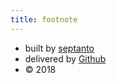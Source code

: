```yaml
---
title: footnote
---
```


* built by [septanto](https://septanto.github.io)
* delivered by [Github](https://www.github.com/)
* © 2018
